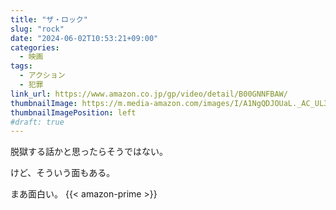 ```yaml
---
title: "ザ・ロック"
slug: "rock"
date: "2024-06-02T10:53:21+09:00"
categories:
  - 映画
tags:
  - アクション
  - 犯罪
link_url: https://www.amazon.co.jp/gp/video/detail/B00GNNFBAW/
thumbnailImage: https://m.media-amazon.com/images/I/A1NgQDJOUaL._AC_UL320_.jpg
thumbnailImagePosition: left
#draft: true
---
```

脱獄する話かと思ったらそうではない。
<!--more-->
けど、そういう面もある。

まあ面白い。
{{< amazon-prime >}}
